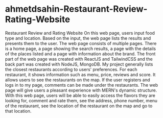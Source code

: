 # ahmetdsahin-Restaurant-Review-Rating-Website
Restaurant Review and Rating Website
On this web page, users input food type and location. Based on the input, the web page lists the results and presents them to the user.
The web page consists of multiple pages. There is a home page, a page showing the search results, a page with the details of the places listed and a page with information about the brand. The front part of the web page was created with ReactJS and TailwindCSS and the back part was created with NodeJS, MongoDB. My project generally lists the closest restaurants according to users' preferences. For each restaurant, it shows information such as menu, price, reviews and score. It allows users to see the restaurants on the map. If the user registers and logs in to my page, comments can be made under the restaurants.
The web page will give users a pleasant experience with MERN's dynamic structure. With this web page, users will be able to easily access the flavors they are looking for, comment and rate them, see the address, phone number, menu of the restaurant, see the location of the restaurant on the map and go to that location.
